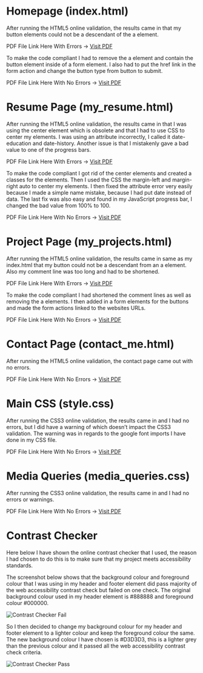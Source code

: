 # Homepage (index.html)

After running the HTML5 online validation, the results came in that my button elements could not be a descendant of the a element. 

PDF File Link Here With Errors -> [Visit PDF](https://github.com/ifti-khan/ifti-khan-milestone-project-1/blob/master/writeup_files/validation/html5/homepage_validation_results_with_errors.pdf)

To make the code compliant I had to remove the a element and contain the button element inside of a form element. I also had to put the href link in the form action and change the button type from button to submit.

PDF File Link Here With No Errors -> [Visit PDF](https://github.com/ifti-khan/ifti-khan-milestone-project-1/blob/master/writeup_files/validation/html5/homepage_validation_results_no_errors.pdf)

# Resume Page (my_resume.html)

After running the HTML5 online validation, the results came in that I was using the center element which is obsolete and that I had to use CSS to center my elements. I was using an attribute incorrectly, I called it date-education and date-history. Another issue is that I mistakenly gave a bad value to one of the progress bars.

PDF File Link Here With Errors -> [Visit PDF](https://github.com/ifti-khan/ifti-khan-milestone-project-1/blob/master/writeup_files/validation/html5/resume_page_validation_results_with_errors.pdf)

To make the code compliant I got rid of the center elements and created a classes for the elements. Then I used the CSS the margin-left and margin-right auto to center my elements. I then fixed the attribute error very easily because I made a simple name mistake, because I had put date instead of data. The last fix was also easy and found in my JavaScript progress bar, I changed the bad value from 100% to 100.

PDF File Link Here With No Errors -> [Visit PDF](https://github.com/ifti-khan/ifti-khan-milestone-project-1/blob/master/writeup_files/validation/html5/resume_page_validation_results_no_errors.pdf)

# Project Page (my_projects.html)

After running the HTML5 online validation, the results came in same as my index.html that my button could not be a descendant from an a element. Also my comment line was too long and had to be shortened. 

PDF File Link Here With Errors -> [Visit PDF](https://github.com/ifti-khan/ifti-khan-milestone-project-1/blob/master/writeup_files/validation/html5/project_page_validation_results_with_errors.pdf)

To make the code compliant I had shortened the comment lines as well as removing the a elements. I then added in a form elements for the buttons and made the form actions linked to the websites URLs. 

PDF File Link Here With No Errors -> [Visit PDF](https://github.com/ifti-khan/ifti-khan-milestone-project-1/blob/master/writeup_files/validation/html5/project_page_validation_results_no_errors.pdf)

# Contact Page (contact_me.html)

After running the HTML5 online validation, the contact page came out with no errors. 

PDF File Link Here With No Errors -> [Visit PDF]( https://github.com/ifti-khan/ifti-khan-milestone-project-1/blob/master/writeup_files/validation/html5/contact_page_validation_results_no_errors.pdf)

# Main CSS (style.css)

After running the CSS3 online validation, the results came in and I had no errors, but I did have a warning of which doesn’t impact the CSS3 validation. The warning was in regards to the google font imports I have done in my CSS file.

PDF File Link Here With No Errors -> [Visit PDF](https://github.com/ifti-khan/ifti-khan-milestone-project-1/blob/master/writeup_files/validation/css3/main_css_validation_results_no_errors.pdf)

# Media Queries (media_queries.css)

After running the CSS3 online validation, the results came in and I had no errors or warnings. 

PDF File Link Here With No Errors -> [Visit PDF](https://github.com/ifti-khan/ifti-khan-milestone-project-1/blob/master/writeup_files/validation/css3/media_queries_validation_results_no_errors.pdf)

# Contrast Checker

Here below I have shown the online contrast checker that I used, the reason I had chosen to do this is to make sure that my project meets accessibility standards. 

The screenshot below shows that the background colour and foreground colour that I was using in my header and footer element did pass majority of the web accessibility contrast check but failed on one check. The original background colour used in my header element is #888888 and foreground colour #000000.

![Contrast Checker Fail]( https://github.com/ifti-khan/ifti-khan-milestone-project-1/blob/master/writeup_files/validation/contrast/contrast_check_fail.png)

So I then decided to change my background colour for my header and footer element to a lighter colour and keep the foreground colour the same. The new background colour I have chosen is #D3D3D3, this is a lighter grey than the previous colour and it passed all the web accessibility contrast check criteria. 

![Contrast Checker Pass]( https://github.com/ifti-khan/ifti-khan-milestone-project-1/blob/master/writeup_files/validation/contrast/contrast_check_pass.png)

